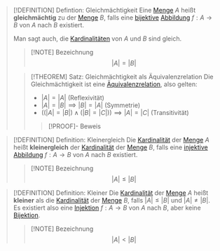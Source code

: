 >[!DEFINITION] Defintion: Gleichmächtigkeit
>Eine [Menge](Menge.md) $A$ heißt **gleichmächtig** zu der [Menge](Menge.md) $B$, falls eine [bijektive](Abbildungen/Injektivität,%20Surjektivität%20und%20Bijektivität.md) [Abbildung](Abbildungen/Abbildung.md) $f: A\to B$ von $A$ nach $B$ existiert.
>
>Man sagt auch, die [Kardinalitäten](Kardinalität.md) von $A$ und $B$ sind gleich.
>
>>[!NOTE] Bezeichnung
>>$$|A|=|B|$$
>
>>[!THEOREM] Satz: Gleichmächtigkeit als Äquivalenzrelation
>>Die Gleichmächtigkeit ist eine [Äquivalenzrelation](../Relationen/Äquivalenzrelation.md), also gelten:
>>- $|A|=|A|$ (Reflexivität)
>>- $|A|=|B|\implies |B|=|A|$ (Symmetrie)
>>- $((|A|=|B|)\land(|B|=|C|))\implies |A|=|C|$ (Transitivität)
>>
>>>[!PROOF]- Beweis
>>
>

>[!DEFINITION] Definition: Kleinergleich
>Die [Kardinalität](Kardinalität.md) der [Menge](../Menge.md) $A$ heißt **kleinergleich** der [Kardinalität](Kardinalität.md) der [Menge](../Menge.md) $B$, falls eine [injektive](../Abbildungen/Injektivität,%20Surjektivität%20und%20Bijektivität.md) [Abbildung](../Abbildungen/Abbildung.md) $f: A\to B$ von $A$ nach $B$ existiert.
>
>>[!NOTE] Bezeichnung
>>$$|A|\le |B|$$

>[!DEFINITION] Definition: Kleiner
>Die [Kardinalität](Kardinalität.md) der [Menge](../Menge.md) $A$ heißt **kleiner** als die [Kardinalität](Kardinalität.md) der [Menge](../Menge.md) $B$, falls $|A|\le |B|$ und $|A|\ne |B|$. Es existiert also eine [Injektion](../Abbildungen/Injektivität,%20Surjektivität%20und%20Bijektivität.md) $f:A\to B$ von $A$ nach $B$, aber keine [Bijektion](../Abbildungen/Injektivität,%20Surjektivität%20und%20Bijektivität.md).
>>[!NOTE] Bezeichnung
>>$$|A|\lt |B|$$